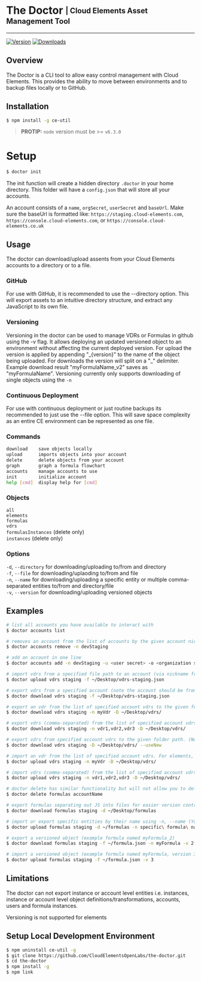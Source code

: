 # The Doctor <sub><sup>| Cloud Elements Asset Management Tool </sup></sub>

--------------------------------------------------------------------------------

[![Version](http://img.shields.io/npm/v/ce-util.svg)]()
[![Downloads](https://img.shields.io/npm/dt/ce-util.svg)]()

## Overview
The Doctor is a CLI tool to allow easy control management with Cloud Elements. This provides the ability to move between environments and to backup files locally or to GitHub.

## Installation

```bash
$ npm install -g ce-util
```
> __PROTIP:__ `node` version must  be >= `v6.3.0`

# Setup
```bash
$ doctor init
```
The init function will create a hidden directory `.doctor` in your home directory. This folder will have a `config.json` that will store all your accounts. 

An account consists of a `name`, `orgSecret`, `userSecret` and `baseUrl`. 
Make sure the baseUrl is formatted like: `https://staging.cloud-elements.com`, `https://console.cloud-elements.com`, or `https://console.cloud-elements.co.uk`

## Usage
The doctor can download/upload assents from your Cloud Elements accounts to a directory or to a file. 
### GitHub
For use with GitHub, it is recommended to use the --directory option. This will export assets to an intuitive directory structure, and extract any JavaScript to its own file. 
### Versioning
Versioning in the doctor can be used to manage VDRs or Formulas in github using the -v flag. It allows deploying an updated versioned object to an environment without affecting the current deployed version.  For upload the version is applied by appending "\_{version}" to the name of the object being uploaded. For downloads the version will split on a "_" delimiter. Example download result "myFormulaName_v2" saves as "myFormulaName". Versioning currently only supports downloading of single objects using the `-n`

### Continuous Deployment
For use with continuous deployment or just routine backups its recommended to just use the --file option. This will save space complexity as an entire CE environment can be represented as one file. 

### Commands 
```bash
download    save objects locally
upload      imports objects into your account
delete      delete objects from your account
graph       graph a formula flowchart
accounts    manage accounts to use
init        initialize account
help [cmd]  display help for [cmd]
```

### Objects
`all`  
`elements`  
`formulas`  
`vdrs`  
`formulasInstances` (delete only)  
`instances` (delete only)  

### Options
`-d`, `--directory` for downloading/uploading to/from and directory  
`-f`, `--file` for downloading/uplaoding to/from and file   
`-n`, `--name` for downloading/uploading a specific entity or multiple comma-separated entities to/from and directory/file  
`-v`, `--version` for downloading/uploading versioned objects   

## Examples

```bash
# list all accounts you have available to interact with
$ doctor accounts list

# removes an account from the list of accounts by the given account nickname or -n
$ doctor accounts remove -n devStaging

# add an account in one line
$ doctor accounts add -n devStaging -u <user secret> -o <organization secret> -b https://staging.cloud-elements.com

# import vdrs from a specified file path to an account (via nickname from your account list) Note: you can replace vdrs with formulas, elements, or all)
$ doctor upload vdrs staging -f ~/Desktop/vdrs-staging.json

# export vdrs from a specified account (note the account should be from your accounts list and you just need to denote the account name) to the given file path. Again: you can replace vdrs with formulas, elements, or all)
$ doctor download vdrs staging -f ~/Desktop/vdrs-staging.json

# export an vdr from the list of specified account vdrs to the given folder path. For elements, you need to pass element key using -n. Again: you can replace vdrs with formulas, elements
$ doctor download vdrs staging -n myVdr -D ~/Desktop/vdrs/

# export vdrs (comma-separated) from the list of specified account vdrs to the given folder path. For elements, you need to pass element key using -n. Again: you can replace vdrs with formulas, elements
$ doctor download vdrs staging -n vdr1,vdr2,vdr3 -D ~/Desktop/vdrs/

# export vdrs from specified account vdrs to the given folder path. (Note: use -u or --useNew boolean flag to download vdrs in new folder structure for more readability)
$ doctor download vdrs staging -D ~/Desktop/vdrs/ --useNew

# import an vdr from the list of specified account vdrs. For elements, you need to pass element key using -n. Again: you can replace vdrs with formulas, elements
$ doctor upload vdrs staging -n myVdr -D ~/Desktop/vdrs/

# import vdrs (comma-separated) from the list of specified account vdrs. For elements, you need to pass element key using -n. Again: you can replace vdrs with formulas, elements
$ doctor upload vdrs staging -n vdr1,vdr2,vdr3 -D ~/Desktop/vdrs/

# doctor delete has similar functionality but will not allow you to delete all. Please see doctor delete --help for more
$ doctor delete formulas accountName 

# export formulas separating out JS into files for easier version control
$ doctor download formulas staging -d ~/Desktop/formulas

# import or export specific entities by their name using -n, --name (You can pass list of comma-separated names)
$ doctor upload formulas staging -d ~/formulas -n specific\ formula\ name

# export a versioned object (example formula named myFormula_2)
$ doctor download formulas staging -f ~/formula.json -n myFormula -v 2

# import a versioned object (example formula named myFormula, version 3)
$ doctor upload formulas staging -f ~/formula.json -v 3 
```

## Limitations

The doctor can not export instance or account level entities i.e. instances, instance or account level object definitions/transformations, accounts, users and formula instances. 

Versioning is not supported for elements

## Setup Local Development Environment
```bash 
$ npm uninstall ce-util -g 
$ git clone https://github.com/CloudElementsOpenLabs/the-doctor.git
$ cd the-doctor
$ npm install -g
$ npm link 
```

